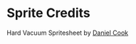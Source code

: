# Sprite Credits #

Hard Vacuum Spritesheet by [Daniel Cook]










[Daniel Cook]:http://www.lostgarden.com

